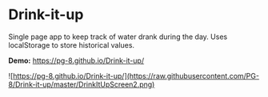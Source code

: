 # Drink-it-up

Single page app to keep track of water drank during the day. Uses localStorage to store historical values. 

**Demo:** https://pg-8.github.io/Drink-it-up/

![https://pg-8.github.io/Drink-it-up/](https://raw.githubusercontent.com/PG-8/Drink-it-up/master/DrinkItUpScreen2.png)
